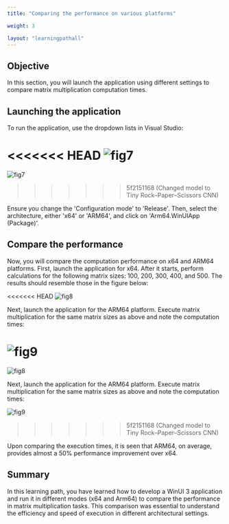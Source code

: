 ```yaml
---
title: "Comparing the performance on various platforms"

weight: 3

layout: "learningpathall"
---
```

## Objective
In this section, you will launch the application using different settings to compare matrix multiplication computation times.

## Launching the application
To run the application, use the dropdown lists in Visual Studio:

<<<<<<< HEAD
![fig7](figures/07.png)
=======
![fig7](Figures/07.png)
>>>>>>> 5f2151168 (Changed model to Tiny Rock–Paper–Scissors CNN)

Ensure you change the 'Configuration mode' to 'Release'. Then, select the architecture, either 'x64' or 'ARM64', and click on 'Arm64.WinUIApp (Package)'.

## Compare the performance
Now, you will compare the computation performance on x64 and ARM64 platforms. First, launch the application for x64. After it starts, perform calculations for the following matrix sizes: 100, 200, 300, 400, and 500. The results should resemble those in the figure below:

<<<<<<< HEAD
![fig8](figures/08.png)

Next, launch the application for the ARM64 platform. Execute matrix multiplication for the same matrix sizes as above and note the computation times:

![fig9](figures/09.png)
=======
![fig8](Figures/08.png)

Next, launch the application for the ARM64 platform. Execute matrix multiplication for the same matrix sizes as above and note the computation times:

![fig9](Figures/09.png)
>>>>>>> 5f2151168 (Changed model to Tiny Rock–Paper–Scissors CNN)

Upon comparing the execution times, it is seen that ARM64, on average, provides almost a 50% performance improvement over x64.

## Summary
In this learning path, you have learned how to develop a WinUI 3 application and run it in different modes (x64 and Arm64) to compare the performance in matrix multiplication tasks. This comparison was essential to understand the efficiency and speed of execution in different architectural settings. 
